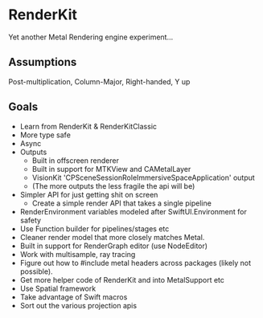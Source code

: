 # RenderKit

Yet another Metal Rendering engine experiment…

## Assumptions

Post-multiplication, Column-Major, Right-handed, Y up

## Goals

* Learn from RenderKit & RenderKitClassic
* More type safe
* Async
* Outputs
    * Built in offscreen renderer
    * Built in support for MTKView and CAMetalLayer
    * VisionKit 'CPSceneSessionRoleImmersiveSpaceApplication' output
    * (The more outputs the less fragile the api will be)
* Simpler API for just getting shit on screen
    * Create a simple render API that takes a single pipeline
* RenderEnvironment variables modeled after SwiftUI.Environment for safety
* Use Function builder for pipelines/stages etc
* Cleaner render model that more closely matches Metal.
* Built in support for RenderGraph editor (use NodeEditor)
* Work with multisample, ray tracing
* Figure out how to #include metal headers across packages (likely not possible).
* Get more helper code of RenderKit and into MetalSupport etc
* Use Spatial framework
* Take advantage of Swift macros
* Sort out the various projection apis

